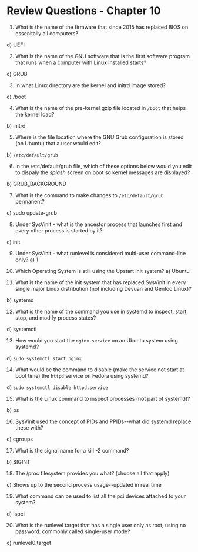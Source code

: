 # Review Questions - Chapter 10

1) What is the name of the firmware that since 2015 has replaced BIOS on essenitally all computers?

d) UEFI

2) What is the name of the GNU software that is the first software program that runs when a computer with Linux installed starts?

c) GRUB


3) In what Linux directory are the kernel and initrd image stored?

c) /boot


4) What is the name of the pre-kernel gzip file located in `/boot` that helps the kernel load?

b) initrd


5) Where is the file location where the GNU Grub configuration is stored (on Ubuntu) that a user would edit?

b) `/etc/default/grub`


6) In the /etc/default/grub file, which of these options below would you edit to dispaly the *splash* screen on boot so kernel messages are displayed?

b) GRUB_BACKGROUND

7) What is the command to make changes to `/etc/default/grub` permanent?

c) sudo update-grub


8) Under SysVinit - what is the ancestor process that launches first and every other process is started by it?

c) init


9) Under SysVinit - what runlevel is considered multi-user command-line only?
a) 1


10) Which Operating System is still using the Upstart init system?
a) Ubuntu


11) What is the name of the init system that has replaced SysVinit in every single major Linux distribution (not including Devuan and Gentoo Linux)?

b) systemd


12) What is the name of the command you use in systemd to inspect, start, stop, and modify process states?

d) systemctl

13) How would you start the `nginx.service` on an Ubuntu system using systemd?

d) `sudo systemctl start nginx`

14) What would be the command to disable (make the service not start at boot time) the `httpd` service on Fedora using systemd?

d) `sudo systemctl disable httpd.service`

15) What is the Linux command to inspect processes (not part of systemd)?

b) ps


16) SysVinit used the concept of PIDs and PPIDs--what did systemd replace these with?

c) cgroups


17) What is the signal name for a kill -2 command?

b) SIGINT


18) The /proc filesystem provides you what?  (choose all that apply)

c) Shows up to the second process usage--updated in real time

19) What command can be used to list all the pci devices attached to your system?

d) lspci

20) What is the runlevel target that has a single user only as root, using no password: commonly called single-user mode?

c) runlevel0.target

